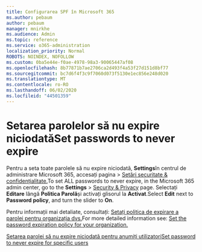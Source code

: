 ```yaml
---
title: Configurarea SPF în Microsoft 365
ms.author: pebaum
author: pebaum
manager: mnirkhe
ms.audience: Admin
ms.topic: reference
ms.service: o365-administration
localization_priority: Normal
ROBOTS: NOINDEX, NOFOLLOW
ms.custom: 0ba5e44e-f0ae-4978-98a3-90065447af08
ms.openlocfilehash: 8b77871b7ae2706ca2d493f4a53f27d151d8bf77
ms.sourcegitcommit: bc7d6f4f3c9f7060d073f5130e1ec856e248d020
ms.translationtype: MT
ms.contentlocale: ro-RO
ms.lasthandoff: 06/02/2020
ms.locfileid: "44501359"
---
```

# <a name="set-passwords-to-never-expire"></a><span data-ttu-id="3ff4b-102">Setarea parolelor să nu expire niciodată</span><span class="sxs-lookup"><span data-stu-id="3ff4b-102">Set passwords to never expire</span></span> 

<span data-ttu-id="3ff4b-103">Pentru a seta toate parolele să nu expire niciodată, **Settings**în centrul de administrare Microsoft 365, accesați pagina  >  [Setări securitate &amp; confidențialitate.](https://portal.office.com/adminportal/home#/settings/security)</span><span class="sxs-lookup"><span data-stu-id="3ff4b-103">To set ALL passwords to never expire, in the Microsoft 365 admin center, go to the **Settings** > [Security &amp; Privacy](https://portal.office.com/adminportal/home#/settings/security) page.</span></span> <span data-ttu-id="3ff4b-104">Selectați **Editare** lângă **Politica Parolă**și activați glisorul la **Activat**.</span><span class="sxs-lookup"><span data-stu-id="3ff4b-104">Select **Edit** next to **Password policy**, and turn the slider to **On**.</span></span>
  
<span data-ttu-id="3ff4b-105">Pentru informații mai detaliate, consultați: [Setați politica de expirare a parolei pentru organizația dvs.](https://docs.microsoft.com/microsoft-365/admin/manage/set-password-expiration-policy)</span><span class="sxs-lookup"><span data-stu-id="3ff4b-105">For more detailed information see: [Set the password expiration policy for your organization.](https://docs.microsoft.com/microsoft-365/admin/manage/set-password-expiration-policy)</span></span>
  
[<span data-ttu-id="3ff4b-106">Setarea parolei să nu expire niciodată pentru anumiți utilizatori</span><span class="sxs-lookup"><span data-stu-id="3ff4b-106">Set password to never expire for specific users</span></span>](https://docs.microsoft.com/microsoft-365/admin/add-users/set-password-to-never-expire)
  
